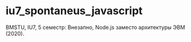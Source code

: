 # iu7_spontaneus_javascript
BMSTU, IU7, 5 семестр: Внезапно, Node.js заместо архитектуры ЭВМ (2020).
